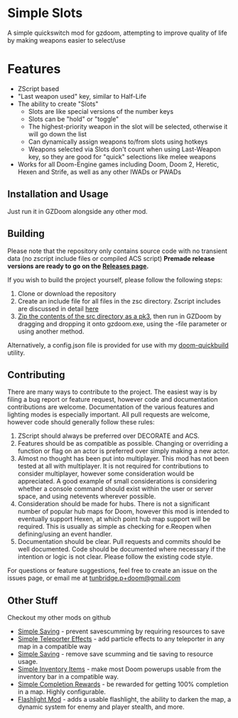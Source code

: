 # Simple Slots

A simple quickswitch mod for gzdoom, attempting to improve quality of life by making weapons easier to select/use

# Features

* ZScript based
* "Last weapon used" key, similar to Half-Life
* The ability to create "Slots"
    * Slots are like special versions of the number keys
    * Slots can be "hold" or "toggle"
    * The highest-priority weapon in the slot will be selected, otherwise it will go down the list
    * Can dynamically assign weapons to/from slots using hotkeys
    * Weapons selected via Slots don't count when using Last-Weapon key, so they are good for "quick" selections like melee weapons
* Works for all Doom-Engine games including Doom, Doom 2, Heretic, Hexen and Strife, as well as any other IWADs or PWADs

## Installation and Usage ##

Just run it in GZDoom alongside any other mod.

## Building ##

Please note that the repository only contains source code with no transient data (no zscript include files or compiled ACS script)
**Premade release versions are ready to go on the [Releases page](https://github.com/tunbridgep/doom-simpleslots/releases).**

If you wish to build the project yourself, please follow the following steps:

1. Clone or download the repository
2. Create an include file for all files in the zsc directory. Zscript includes are discussed in detail [here](https://zdoom.org/wiki/ZScript)
3. [Zip the contents of the src directory as a pk3](https://zdoom.org/wiki/Using_ZIPs_as_WAD_replacement), then run in GZDoom by dragging and dropping it onto gzdoom.exe, using the -file parameter or using another method.

Alternatively, a config.json file is provided for use with my [doom-quickbuild](https://github.com/tunbridgep/doom_quickbuild) utility.

## Contributing ##

There are many ways to contribute to the project. The easiest way is by filing a bug report or feature request, however code and documentation contributions are welcome. Documentation of the various features and lighting modes is especially important. All pull requests are welcome, however code should generally follow these rules:

1. ZScript should always be preferred over DECORATE and ACS.
2. Features should be as compatible as possible. Changing or overriding a function or flag on an actor is preferred over simply making a new actor.
3. Almost no thought has been put into multiplayer. This mod has not been tested at all with multiplayer. It is not required for contributions to consider multiplayer, however some consideration would be appreciated. A good example of small considerations is considering whether a console command should exist within the user or server space, and using netevents wherever possible.
4. Consideration should be made for hubs. There is not a significant number of popular hub maps for Doom, however this mod is intended to eventually support Hexen, at which point hub map support will be required. This is usually as simple as checking for e.Reopen when defining/using an event handler.
5. Documentation should be clear. Pull requests and commits should be well documented. Code should be documented where necessary if the intention or logic is not clear. Please follow the existing code style.

For questions or feature suggestions, feel free to create an issue on the issues page, or email me at tunbridge.p+doom@gmail.com

## Other Stuff ##

Checkout my other mods on github

* [Simple Saving](https://github.com/tunbridgep/doom-simplesaving) - prevent savescumming by requiring resources to save
* [Simple Teleporter Effects](https://github.com/tunbridgep/doom-simpleteleportereffects) - add particle effects to any teleporter in any map in a compatible way
* [Simple Saving](https://github.com/tunbridgep/doom-simplesaving) - remove save scumming and tie saving to resource usage.
* [Simple Inventory Items](https://github.com/tunbridgep/doom-inventoryitems) - make most Doom powerups usable from the inventory bar in a compatible way.
* [Simple Completion Rewards](https://github.com/tunbridgep/doom-simplecompletionrewards) - be rewarded for getting 100% completion in a map. Highly configurable.
* [Flashlight Mod](https://github.com/tunbridgep/doom-flashlight) - adds a usable flashlight, the ability to darken the map, a dynamic system for enemy and player stealth, and more.
